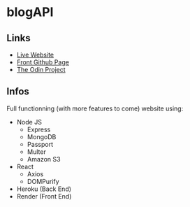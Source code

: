 # blogAPI

## Links

- [Live Website](https://blog-meme.onrender.com/)
- [Front Github Page](https://github.com/Bosary/blog_front)
- [The Odin Project](https://www.theodinproject.com)

## Infos

Full functionning (with more features to come) website using:

- Node JS
  - Express
  - MongoDB
  - Passport
  - Multer
  - Amazon S3
- React
  - Axios
  - DOMPurify
- Heroku (Back End)
- Render (Front End)
